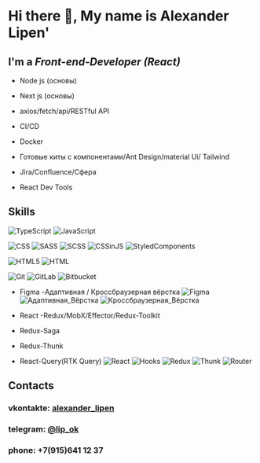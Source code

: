 # Hi there 👋, My name is Alexander Lipen'
## I'm a *Front-end-Developer (React)*




- Node js (основы)
- Next js (основы)



- axios/fetch/api/RESTful API
- CI/CD
- Docker


- Готовые киты с компонентами/Ant Design/material Ui/ Tailwind
- Jira/Confluence/Сфера
- React Dev Tools

## Skills
![TypeScript](https://img.shields.io/badge/-TypeScript-green)
![JavaScript](https://img.shields.io/badge/-JavaScript-green)

![CSS](https://img.shields.io/badge/-CSS3-blue)
![SASS](https://img.shields.io/badge/-SASS-blue)
![SCSS](https://img.shields.io/badge/-SCSS-blue)
![CSSinJS](https://img.shields.io/badge/-CSSinJS-blue)
![StyledComponents](https://img.shields.io/badge/-StyledComponents-blue)


![HTML5](https://img.shields.io/badge/-HTML5-red)
![HTML](https://img.shields.io/badge/-HTML-red)

![Git](https://img.shields.io/badge/-Git-white)
![GitLab](https://img.shields.io/badge/-GitLab-white)
![Bitbucket](https://img.shields.io/badge/-Bitbucket-white)


- Figma
-Адаптивная / Кроссбраузерная вёрстка
![Figma](https://img.shields.io/badge/-Figma-deeppink)
![Адаптивная_Вёрстка](https://img.shields.io/badge/-Адаптивная_Вёрстка-deeppink)
![Кроссбраузерная_Вёрстка](https://img.shields.io/badge/-Кроссбраузерная_Вёрстка-deeppink)





- React
-Redux/MobX/Effector/Redux-Toolkit
- Redux-Saga
- Redux-Thunk
- React-Query(RTK Query)
![React](https://img.shields.io/badge/-React-orange)
![Hooks](https://img.shields.io/badge/-Hooks-orange)
![Redux](https://img.shields.io/badge/-Redux-orange)
![Thunk](https://img.shields.io/badge/-Thunk-orange)
![Router](https://img.shields.io/badge/-Router-orange)





## Contacts
### vkontakte: [alexander_lipen](https://vk.com/alexander_lipen)
### telegram: [@lip_ok](https://t.me/lip_ok)
### phone: +7(915)641 12 37




 

<!--
**Lip-ok/Lip-ok** is a ✨ _special_ ✨ repository because its `README.md` (this file) appears on your GitHub profile.

Here are some ideas to get you started:

- 🔭 I’m currently working on ...
- 🌱 I’m currently learning ...
- 👯 I’m looking to collaborate on ...
- 🤔 I’m looking for help with ...
- 💬 Ask me about ...
- 📫 How to reach me: ...
- 😄 Pronouns: ...
- ⚡ Fun fact: ...
-->
